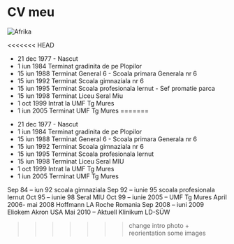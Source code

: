 # CV meu

![Afrika](../../images/afrika.png)

<<<<<<< HEAD
- 21 dec 1977 - Nascut
- 1 iun 1984 Terminat gradinita de pe Plopilor
- 15 iun 1988 Terminat General 6 - Scoala primara Generala nr 6
- 15 iun 1992 Terminat Scoala gimnaziala nr 6
- 15 iun 1995 Terminat Scoala profesionala Iernut - Sef promatie parca
- 15 iun 1998 Terminat Liceu Seral Miu
- 1 oct 1999 Intrat la UMF Tg Mures
- 1 iun 2005 Terminat UMF Tg Mures
=======
* 21 dec 1977 - Nascut
* 1  iun 1984 Terminat gradinita de pe Plopilor
* 15 iun 1988 Terminat General 6 - Scoala primara Generala nr 6
* 15 iun 1992 Terminat Scoala gimnaziala nr 6
* 15 iun 1995 Terminat Scoala profesionala Iernut
* 15 iun 1998 Terminat Liceu Seral MIU
* 1 oct 1999 Intrat la UMF Tg Mures
* 1 iun 2005 Terminat UMF Tg Mures 

Sep 84 – iun 92 scoala gimnaziala 
Sep 92 – iunie 95 scoala profesionala Iernut
Oct 95 – iunie 98 Seral MIU
Oct 99 – iunie 2005 – UMF Tg Mures
April 2006- mai 2008 Hoffmann LA Roche Romania
Sep 2008 – iuni 2009 Eliokem Akron USA
Mai 2010 – Aktuell Klinikum LD-SÜW
>>>>>>> change intro photo + reorientation some images
